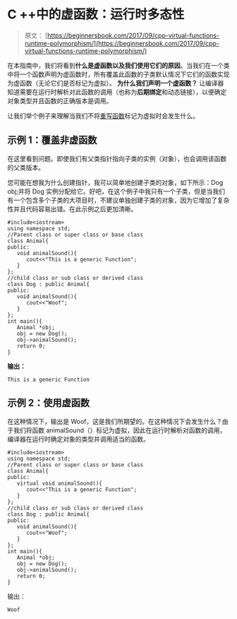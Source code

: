 # C ++中的虚函数：运行时多态性

> 原文： [https://beginnersbook.com/2017/09/cpp-virtual-functions-runtime-polymorphism/](https://beginnersbook.com/2017/09/cpp-virtual-functions-runtime-polymorphism/)

在本指南中，我们将看到**什么是虚函数以及我们使用它们的原因**。当我们在一个类中将一个函数声明为虚函数时，所有覆盖此函数的子类默认情况下它们的函数实现为虚函数（无论它们是否标记为虚拟）。 **为什么我们声明一个虚函数？** 让编译器知道需要在运行时解析对此函数的调用（也称为**后期绑定**和动态链接），以便确定对象类型并且函数的正确版本是调用。

让我们举个例子来理解当我们不将[重写函数](https://beginnersbook.com/2017/09/cpp-function-overriding/)标记为虚拟时会发生什么。

## 示例 1：覆盖非虚函数

在这里看到问题。即使我们有父类指针指向子类的实例（对象），也会调用该函数的父类版本。

您可能在想我为什么创建指针，我可以简单地创建子类的对象，如下所示：Dog obj;并将 Dog 实例分配给它。好吧，在这个例子中我只有一个子类，但是当我们有一个包含多个子类的大项目时，不建议单独创建子类的对象，因为它增加了复杂性并且代码容易出错。在此示例之后更加清晰。

```
#include<iostream>
using namespace std;
//Parent class or super class or base class
class Animal{
public:
   void animalSound(){
      cout<<"This is a generic Function";
   }
};
//child class or sub class or derived class
class Dog : public Animal{
public:
   void animalSound(){ 
      cout<<"Woof";
   }
};
int main(){
   Animal *obj;
   obj = new Dog();
   obj->animalSound();
   return 0;
}
```

**输出：**

```
This is a generic Function
```

## 示例 2：使用虚函数

在这种情况下，输出是 Woof，这是我们所期望的。在这种情况下会发生什么？由于我们将函数 animalSound（）标记为虚拟，因此在运行时解析对函数的调用，编译器在运行时确定对象的类型并调用适当的函数。

```
#include<iostream>
using namespace std;
//Parent class or super class or base class
class Animal{
public:
   virtual void animalSound(){
      cout<<"This is a generic Function";
   }
};
//child class or sub class or derived class
class Dog : public Animal{
public:
   void animalSound(){ 
      cout<<"Woof";
   }
};
int main(){
   Animal *obj;
   obj = new Dog();
   obj->animalSound();
   return 0;
}
```

输出：

```
Woof
```